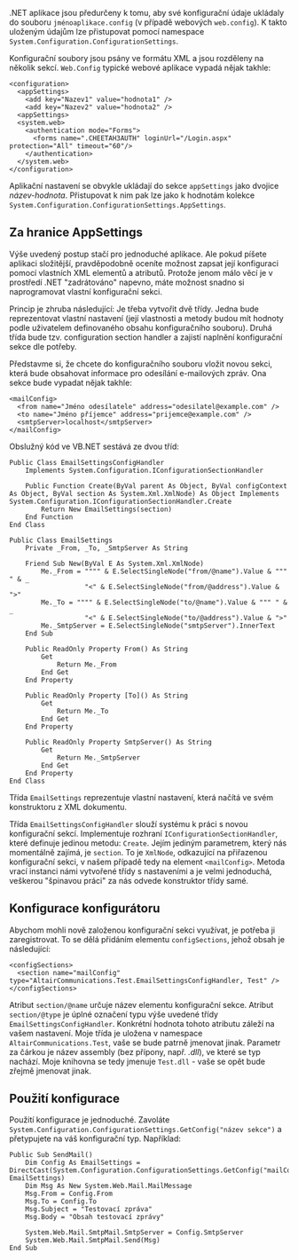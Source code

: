 <!-- dcterms:identifier = aspnetcz#9 -->
<!-- dcterms:title = Vytvoření vlastní konfigurační sekce ve Web.Config -->
<!-- dcterms:abstract = Webové .NET aplikace jsou předučeny k tomu, aby svá nastavení ukládala do souboru Web.Config. Pokud se nechcete omezit na ukládání pouhých dvojic název-hodnota, můžete si napsat vlastní handler konfigurační sekce a použít formát jaký se vám zlíbí. -->
<!-- np9:categoryId = 1 -->
<!-- x4w:category = IT -->
<!-- np9:authorId = 1 -->
<!-- np9:authorEmail = michal.valasek@altairis.cz -->
<!-- dcterms:creator = Michal Altair Valášek -->
<!-- dcterms:created = 2005-01-09T06:54:43.36+01:00 -->
<!-- dcterms:date = 2005-01-09T06:54:43.36+01:00 -->

.NET aplikace jsou předurčeny k tomu, aby své konfigurační údaje ukládaly do souboru `jménoaplikace.config` (v případě webových `web.config`). K takto uloženým údajům lze přistupovat pomocí namespace `System.Configuration.ConfigurationSettings`.

Konfigurační soubory jsou psány ve formátu XML a jsou rozděleny na několik sekcí. `Web.Config` typické webové aplikace vypadá nějak takhle:

    <configuration>
      <appSettings>
        <add key="Nazev1" value="hodnota1" />
        <add key="Nazev2" value="hodnota2" />
      <appSettings>
      <system.web>
        <authentication mode="Forms">
          <forms name=".CHEETAH3AUTH" loginUrl="/Login.aspx" protection="All" timeout="60"/>
        </authentication>
      </system.web>
    </configuration>

Aplikační nastavení se obvykle ukládají do sekce `appSettings` jako dvojice *název-hodnota*. Přistupovat k nim pak lze jako k hodnotám kolekce `System.Configuration.ConfigurationSettings.AppSettings`.

## Za hranice AppSettings

Výše uvedený postup stačí pro jednoduché aplikace. Ale pokud píšete aplikaci složitější, pravděpodobně oceníte možnost zapsat její konfiguraci pomocí vlastních XML elementů a atributů. Protože jenom málo věcí je v prostředí .NET "zadrátováno" napevno, máte možnost snadno si naprogramovat vlastní konfigurační sekci.

Princip je zhruba následující: Je třeba vytvořit dvě třídy. Jedna bude reprezentovat vlastní nastavení (její vlastnosti a metody budou mít hodnoty podle uživatelem definovaného obsahu konfiguračního souboru). Druhá třída bude tzv. configuration section handler a zajistí naplnění konfigurační sekce dle potřeby.

Představme si, že chcete do konfiguračního souboru vložit novou sekci, která bude obsahovat informace pro odesílání e-mailových zpráv. Ona sekce bude vypadat nějak takhle:

    <mailConfig>
      <from name="Jméno odesílatele" address="odesilatel@example.com" />
      <to name="Jméno příjemce" address="prijemce@example.com" />
      <smtpServer>localhost</smtpServer>
    </mailConfig>

Obslužný kód ve VB.NET sestává ze dvou tříd:

    Public Class EmailSettingsConfigHandler
        Implements System.Configuration.IConfigurationSectionHandler

        Public Function Create(ByVal parent As Object, ByVal configContext As Object, ByVal section As System.Xml.XmlNode) As Object Implements System.Configuration.IConfigurationSectionHandler.Create
            Return New EmailSettings(section)
        End Function
    End Class

    Public Class EmailSettings
        Private _From, _To, _SmtpServer As String

        Friend Sub New(ByVal E As System.Xml.XmlNode)
            Me._From = """" & E.SelectSingleNode("from/@name").Value & """ " & _
                       "<" & E.SelectSingleNode("from/@address").Value & ">"
            Me._To = """" & E.SelectSingleNode("to/@name").Value & """ " & _
                       "<" & E.SelectSingleNode("to/@address").Value & ">"
            Me._SmtpServer = E.SelectSingleNode("smtpServer").InnerText
        End Sub

        Public ReadOnly Property From() As String
            Get
                Return Me._From
            End Get
        End Property

        Public ReadOnly Property [To]() As String
            Get
                Return Me._To
            End Get
        End Property

        Public ReadOnly Property SmtpServer() As String
            Get
                Return Me._SmtpServer
            End Get
        End Property
    End Class

Třída `EmailSettings` reprezentuje vlastní nastavení, která načítá ve svém konstruktoru z XML dokumentu.

Třída `EmailSettingsConfigHandler` slouží systému k práci s novou konfigurační sekcí. Implementuje rozhraní `IConfigurationSectionHandler`, které definuje jedinou metodu: `Create`. Jejím jediným parametrem, který nás momentálně zajímá, je `section`. To je `XmlNode`, odkazující na přiřazenou konfigurační sekci, v našem případě tedy na element `<mailConfig>`. Metoda vrací instanci námi vytvořené třídy s nastaveními a je velmi jednoduchá, veškerou "špinavou práci" za nás odvede konstruktor třídy samé.

## Konfigurace konfigurátoru

Abychom mohli nově založenou konfigurační sekci využívat, je potřeba ji zaregistrovat. To se dělá přidáním elementu `configSections`, jehož obsah je následující:

    <configSections>
      <section name="mailConfig" type="AltairCommunications.Test.EmailSettingsConfigHandler, Test" />
    </configSections>

Atribut `section/@name` určuje název elementu konfigurační sekce. Atribut `section/@type` je úplné označení typu výše uvedené třídy `EmailSettingsConfigHandler`. Konkrétní hodnota tohoto atributu záleží na vašem nastavení. Moje třída je uložena v namespace `AltairCommunications.Test`, vaše se bude patrně jmenovat jinak. Parametr za čárkou je název assembly (bez přípony, např. *.dll*), ve které se typ nachází. Moje knihovna se tedy jmenuje `Test.dll` - vaše se opět bude zřejmě jmenovat jinak.

## Použití konfigurace

Použití konfigurace je jednoduché. Zavoláte `System.Configuration.ConfigurationSettings.GetConfig("název sekce")` a přetypujete na váš konfigurační typ. Například:

    Public Sub SendMail()
        Dim Config As EmailSettings = DirectCast(System.Configuration.ConfigurationSettings.GetConfig("mailConfig"), EmailSettings)
        Dim Msg As New System.Web.Mail.MailMessage
        Msg.From = Config.From
        Msg.To = Config.To
        Msg.Subject = "Testovací zpráva"
        Msg.Body = "Obsah testovací zprávy"

        System.Web.Mail.SmtpMail.SmtpServer = Config.SmtpServer
        System.Web.Mail.SmtpMail.Send(Msg)
    End Sub